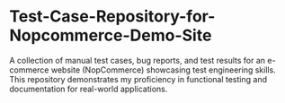 # Test-Case-Repository-for-Nopcommerce-Demo-Site
A collection of manual test cases, bug reports, and test results for an e-commerce website (NopCommerce) showcasing test engineering skills. This repository demonstrates my proficiency in functional testing and documentation for real-world applications.
